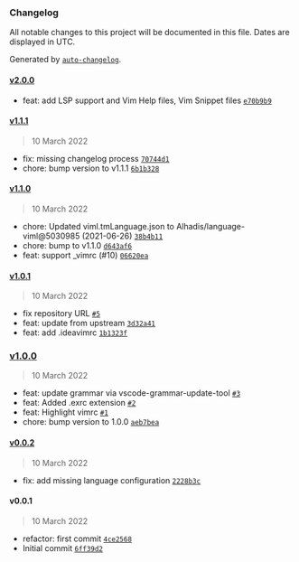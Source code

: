 ### Changelog

All notable changes to this project will be documented in this file. Dates are displayed in UTC.

Generated by [`auto-changelog`](https://github.com/CookPete/auto-changelog).

#### [v2.0.0](https://github.com/XadillaX/vscode-language-viml/compare/v1.1.1...v2.0.0)

- feat: add LSP support and Vim Help files, Vim Snippet files [`e70b9b9`](https://github.com/XadillaX/vscode-language-viml/commit/e70b9b931ac426ac8540d4d03ff7ba4d9e35861e)

#### [v1.1.1](https://github.com/XadillaX/vscode-language-viml/compare/v1.1.0...v1.1.1)

> 10 March 2022

- fix: missing changelog process [`70744d1`](https://github.com/XadillaX/vscode-language-viml/commit/70744d108f36ebd66b05c330782325db7b72e770)
- chore: bump version to v1.1.1 [`6b1b328`](https://github.com/XadillaX/vscode-language-viml/commit/6b1b3286adc6904e9ac89336731a59d14b627f61)

#### [v1.1.0](https://github.com/XadillaX/vscode-language-viml/compare/v1.0.1...v1.1.0)

> 10 March 2022

- chore: Updated viml.tmLanguage.json to Alhadis/language-viml@5030985 (2021-06-26) [`38b4b11`](https://github.com/XadillaX/vscode-language-viml/commit/38b4b115ab72d487e3e2521cde152344a3f66773)
- chore: bump to v1.1.0 [`d643af6`](https://github.com/XadillaX/vscode-language-viml/commit/d643af69515d211f4f303550ed40321e88172c4f)
- feat: support _vimrc (#10) [`06620ea`](https://github.com/XadillaX/vscode-language-viml/commit/06620ea0d9eb20619534fe750e5fba793f10d99d)

#### [v1.0.1](https://github.com/XadillaX/vscode-language-viml/compare/v1.0.0...v1.0.1)

> 10 March 2022

- fix repository URL [`#5`](https://github.com/XadillaX/vscode-language-viml/pull/5)
- feat: update from upstream [`3d32a41`](https://github.com/XadillaX/vscode-language-viml/commit/3d32a4150926720d400e3e7553245ea2e2c7a4ef)
- feat: add .ideavimrc [`1b1323f`](https://github.com/XadillaX/vscode-language-viml/commit/1b1323f40525a92663e8ac26af2127ff7063858e)

### [v1.0.0](https://github.com/XadillaX/vscode-language-viml/compare/v0.0.2...v1.0.0)

> 10 March 2022

- feat: update grammar via vscode-grammar-update-tool [`#3`](https://github.com/XadillaX/vscode-language-viml/pull/3)
- feat: Added .exrc extension [`#2`](https://github.com/XadillaX/vscode-language-viml/pull/2)
- feat: Highlight vimrc [`#1`](https://github.com/XadillaX/vscode-language-viml/pull/1)
- chore: bump version to 1.0.0 [`aeb7bea`](https://github.com/XadillaX/vscode-language-viml/commit/aeb7bea40f13e3a26ac6a28c66b773cdd669df76)

#### [v0.0.2](https://github.com/XadillaX/vscode-language-viml/compare/v0.0.1...v0.0.2)

> 10 March 2022

- fix: add missing language configuration [`2228b3c`](https://github.com/XadillaX/vscode-language-viml/commit/2228b3c55a383b05affb145725c66d3d0a6ac3bc)

#### v0.0.1

> 10 March 2022

- refactor: first commit [`4ce2568`](https://github.com/XadillaX/vscode-language-viml/commit/4ce25689be082ad8a087ee05e8f8e6265f1e4a77)
- Initial commit [`6ff39d2`](https://github.com/XadillaX/vscode-language-viml/commit/6ff39d20d8b3a22ea0768b419538670d2b362a8a)
